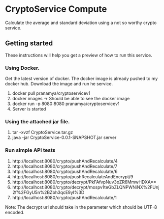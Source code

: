 # CryptoService Compute

Calculate the average and standard deviation using a not so worthy crypto service.

## Getting started

These instructions will help you get a preview of how to run this service.

### Using Docker.

Get the latest version of docker. The docker image is already pushed to my docker hub. Download the image and run he service.

1. docker pull pranamya/cryptoservicev1
2. docker images -> Should be able to see the docker image
3. docker run -p 8080:8080 pranamya/cryptoservicev1
4. Server is started

### Using the attached jar file.

1. tar -xvzf CryptoService.tar.gz
2. java -jar CryptoService-0.0.1-SNAPSHOT.jar server


### Run simple API tests

1. http://localhost:8080/crypto/pushAndRecalculate/4
2. http://localhost:8080/crypto/pushAndRecalculate/7
3. http://localhost:8080/crypto/pushAndRecalculate/6
4. http://localhost:8080/crypto/pushRecalculateAndEncrypt/9
5. http://localhost:8080/crypto/decrypt/PkFAfvpNuv3oZR6MmwHDXA== 
6. http://localhost:8080/crypto/decrypt/mospv1teGbZLQNPWNiNX%2FUnj2f%2FGyU5n%2BZbh3qcE9yI%3D
7. http://localhost:8080/crypto/pushAndRecalculate/1

Note: The decrypt url should take in the parameter which should be UTF-8 encoded.
